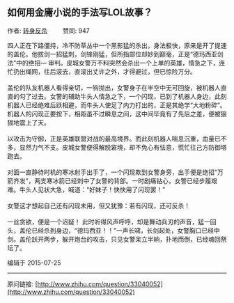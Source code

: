 ## 如何用金庸小说的手法写LOL故事？

作者: [转身反杀](http://www.zhihu.com/people/zhuan-shen-fan-sha)&nbsp;&nbsp;&nbsp;&nbsp;&nbsp;&nbsp;&nbsp;&nbsp; 赞同: 947


四人正在下路僵持，冷不防草丛中一个黑影猛的杀出，身法极快，原来是开了提速的盖伦。他拔剑一招猛刺，剑锋刚猛，但所指部位却妙到巅毫，正是“德玛西亚剑法”中的绝招— 审判。皮城女警万不料突然会杀出一个上单的英雄，情急之下，连忙扔出绳网，往后滚去，直滚出丈许之外，才得避过，但已惊险万分。<br><br>盖伦的队友机器人看得亲切，一钩抛出，女警身子在半空中无可回旋，被机器人直直的勾了过去。女警的辅助牛头人情急之下，一个闪现，已到了机器人身边，此刻机器人已经绝难后跃相避，而牛头人使足了内力打出的，正是其绝学“大地粉碎”。机器人的闪现正要按下，相距虽不过瞬息之间，这中间毕竟有了先后之差，便被狠狠地震上了天。<br><br>以攻击为守御，正是英雄联盟对战的最高境界。而此刻机器人喘息沉重，血量已不多，显然力气不支。皮城女警便得解脱窘境，却不免心有怯意，慌忙往己方防御塔跑去。<br><br>对面一直静待时机的寒冰射手出手了，一个闪现欺到女警身旁，出手便是绝招“万箭齐发”，两支寒冰箭已经刺中了女警的背部。一时剧痛钻心，女警已经步履艰难。牛头人见状大急，喊道：“好妹子！快快用了闪现罢！”<br><br>女警这才想起自己还有闪现未用，但又犹豫：若有闪现，还可反杀！<br><br>一丝贪欲，便是一个迟疑！ 此时听得风声呼呼，却是舞动兵刃的声音，猛一回头，盖伦已经杀到身边，“德玛西亚！！”一声长啸，长剑起处，女警胸口已经中剑。盖伦跃开两步，躲开炮台的攻击，只见女警呆立半晌，扑地而倒，已经魂回祭坛了。



编辑于 2015-07-25



---
原问链接: [http://www.zhihu.com/question/33040052](http://www.zhihu.com/question/33040052)